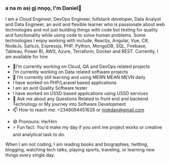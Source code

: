 ### a na m asị gị nnọọ, I'm Daniel👋

<!--**njokdan/njokdan** is a ✨ _special_ ✨ repository because its `README.md` (this file) appears on your GitHub profile.-->

I am a Cloud Engineer, DevOps Engineer, fullstack developer, Data Analyst and Data Engineer, an avid and flexible learner who is passionate about web technologies and not just building things with code but testing for quality and functionality while using code to solve human problems. <!--I love creating open-source projects and contributing to the community.-->
Some technologies I enjoy working with include, Reactjs, Angular, Vue, C#, NodeJs, SailsJs, Expressjs, PHP, Python, MongoDB, SQL, Firebase, Tableau, Power BI, AWS, Azure, Terraform, Docker and REST.
Currently, I am available for hire

- 🔭I’m currently working on Cloud, QA and DevOps related projects
-  I’m currently working on Data related software projects
- 🌱 I’m currently still learning and using MERN MEAN MEVN daily
-   I have worked on PHP/Laravel based applications
-   I am an avid Quality Software tester
-   I have worked on USSD based applications using USSD services
- 💬 Ask me about any Questions Related to front end and backend Technology or My journey into Software Development
- 📫 How to reach me: +2348094451628 or njokdan@gmail.com
<!--- 👯 I’m looking to collaborate on ...
- 🤔 I’m looking for help with ...-->
- 😄 Pronouns: He/Him
- ⚡ Fun fact: You'd make my day if you sent me project works or creative and analytical task to do.



When I am not coding, I am reading books and biographies, twitting, blogging, watching tech talks, playing sports, traveling, or learning new things every single day.
